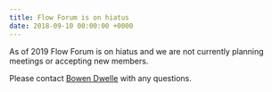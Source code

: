 ```yaml
---
title: Flow Forum is on hiatus
date: 2018-09-10 00:00:00 +0000
---
```

As of 2019 Flow Forum is on hiatus and we are not currently planning meetings or accepting new members. 

Please contact [Bowen Dwelle](mailto:bdwelle+eo@gmail.com) with any questions. 
